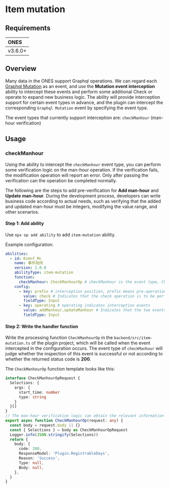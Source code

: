 # Item mutation

## Requirements

| **ONES** |
| :------- |
| v3.6.0+  |

## Overview

Many data in the ONES support Graphql operations. We can regard each [Graphql Mutation](https://graphql.cn/learn/queries/) as an event, and use the **Mutation event interception** ability to intercept these events and perform some additional Check or operate to expand new business logic. The ability will provide interception support for certain event types in advance, and the plugin can intercept the corresponding `Graphql Mutation` event by specifying the event type.

The event types that currently support interception are: `checkManhour` (man-hour verification)

## Usage

### checkManhour

Using the ability to intercept the `checkManhour` event type, you can perform some verification logic on the man-hour operation. If the verification fails, the modification operation will report an error. Only after passing the verification can the operation be completed normally.

The following are the steps to add pre-verification for **Add man-hour** and **Update man-hour**. During the development process, developers can write business code according to actual needs, such as verifying that the added and updated man-hour must be integers, modifying the value range, and other scenarios.

#### Step 1: Add ability

Use `npx op add ability` to add `item-mutation` ability.

Example configuration:

```yaml title="/config/plugin.yaml"
abilities:
  - id: Ksmnf_Mc
    name: 事件劫持
    version: 1.0.0
    abilityType: item-mutation
    function:
      checkManhour: CheckManhourOp # checkManhour is the event type, CheckManhourOp is the processing function
    config:
      - key: prefix # interception position, prefix means pre-operation
        value: check # Indicates that the check operation is to be performed
        fieldType: Input
      - key: operating # operating indicates interception events
        value: addManhour,updateManhour # Indicates that the two events addManhour and updateManhour are to be intercepted
        fieldType: Input
```

#### Step 2: Write the handler function

Write the processing function `CheckManhourOp` in the `backend/src/item-mutation.ts` of the plugin project, which will be called when the event intercepted in the configuration occurs. The event type of `checkManhour` will judge whether the inspection of this event is successful or not according to whether the returned status code is **200**.

The `CheckManhourOp` function template looks like this:

```typescript title="backend/src/item-mutation.ts"
interface CheckManhourOpRequest {
  Selections: {
    args: {
      start_time: number
      type: string
    }
  }[]
}
// The man-hour verification logic can obtain the relevant information of this request from Selections
export async function CheckManhourOp(request: any) {
  const body = request.body || {}
  const { Selections } = body as CheckManhourOpRequest
  Logger.info(JSON.stringify(Selections))
  return {
    body: {
      code: 200,
      ResponseModel: 'Plugin.RegistrableDays',
      Reason: 'Success',
      Type: null,
      Body: null,
    },
  }
}
```
